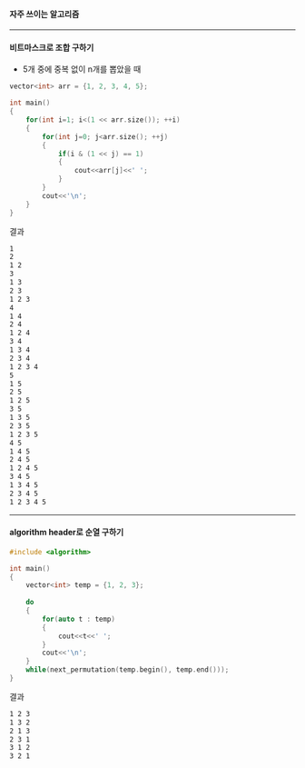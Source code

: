 #### 자주 쓰이는 알고리즘

***

#### 비트마스크로 조합 구하기

- 5개 중에 중복 없이 n개를 뽑았을 때

```c++
vector<int> arr = {1, 2, 3, 4, 5};

int main()
{
    for(int i=1; i<(1 << arr.size()); ++i)
    {
        for(int j=0; j<arr.size(); ++j)
        {
            if(i & (1 << j) == 1)
            {
                cout<<arr[j]<<' ';
            }
        }
        cout<<'\n';
    }
}
```



결과

```bash
1 
2 
1 2 
3 
1 3 
2 3 
1 2 3 
4 
1 4 
2 4 
1 2 4 
3 4 
1 3 4 
2 3 4 
1 2 3 4 
5 
1 5 
2 5 
1 2 5 
3 5 
1 3 5 
2 3 5 
1 2 3 5 
4 5 
1 4 5 
2 4 5 
1 2 4 5 
3 4 5 
1 3 4 5 
2 3 4 5 
1 2 3 4 5 
```



***

#### algorithm header로 순열 구하기

```c++
#include <algorithm>

int main()
{
    vector<int> temp = {1, 2, 3};
    
    do
    {
        for(auto t : temp)
        {
            cout<<t<<' ';
        }
        cout<<'\n';
    }
    while(next_permutation(temp.begin(), temp.end()));
}
```

결과

```bash
1 2 3
1 3 2
2 1 3
2 3 1
3 1 2
3 2 1
```

